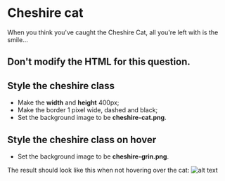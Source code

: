 # Cheshire cat
When you think you've caught the Cheshire Cat, all you're left with is the smile...

## Don't modify the HTML for this question.
## Style the cheshire class
* Make the **width** and **height** 400px;
* Make the border 1 pixel wide, dashed and black;
* Set the background image to be **cheshire-cat.png**.
## Style the cheshire class on hover
* Set the background image to be **cheshire-grin.png**.

The result should look like this when not hovering over the cat:
![alt text](https://groklearning-cdn.com/problems/7B7wYHtNvyyJjens7jPx2D/screenshot.png)
